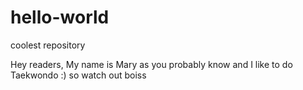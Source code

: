 # hello-world
coolest repository

Hey readers, 
My name is Mary as you probably know and I like to do Taekwondo :) so watch out boiss
